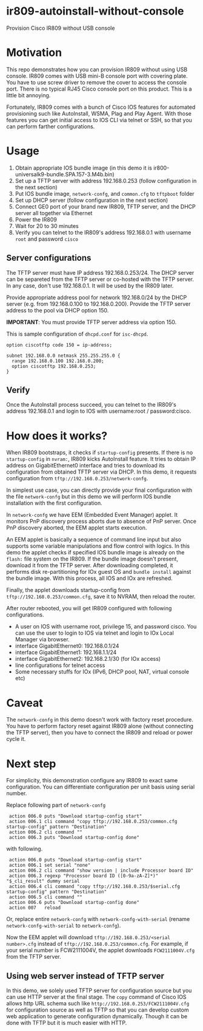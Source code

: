 # ir809-autoinstall-without-console
Provision Cisco IR809 without USB console

# Motivation

This repo demonstrates how you can provision IR809 without using USB console.
IR809 comes with USB mini-B console port with covering plate.  You have to
use screw driver to remove the cover to access the console port.  There is
no typical RJ45 Cisco console port on this product.  This is a little bit
annoying.

Fortunately, IR809 comes with a bunch of Cisco IOS features for automated
provisioning such like AutoInstall, WSMA, Plag and Play Agent.  With those
features you can get initial access to IOS CLI via telnet or SSH, so that
you can perform farther configurations.

# Usage

1. Obtain appropriate IOS bundle image (in this demo it is
   ir800-universalk9-bundle.SPA.157-3.M4b.bin)
1. Set up a TFTP server with address 192.168.0.253 (follow configuration in
   the next section)
1. Put IOS bundle image, `network-confg`, and `common.cfg` to `tftpboot`
   folder
1. Set up DHCP server (follow configuration in the next section)
1. Connect GE0 port of your brand new IR809, TFTP server, and the DHCP
   server all together via Ethernet
1. Power the IR809
1. Wait for 20 to 30 minutes
1. Verify you can telnet to the IR809's address 192.168.0.1 with username
   `root` and password `cisco`

## Server configurations

The TFTP server must have IP address 192.168.0.253/24.  The DHCP server
can be separeted from the TFTP server or co-hosted with the TFTP server.
In any case, don't use 192.168.0.1.  It will be used by the IR809 later.

Provide appropriate address pool for network 192.168.0/24 by the DHCP server
(e.g. from 192.168.0.100 to 192.168.0.200).  Provide the TFTP server address
to the pool via DHCP option 150.

**IMPORTANT**: You must provide TFTP server address via option 150.

This is sample configuration of `dhcpd.conf` for `isc-dhcpd`.

```
option ciscotftp code 150 = ip-address;

subnet 192.168.0.0 netmask 255.255.255.0 {
  range 192.168.0.100 192.168.0.200;
  option ciscotftp 192.168.0.253;
}
```

## Verify

Once the AutoInstall process succeed, you can telnet to the IR809's address
192.168.0.1 and login to IOS with username:root / password:cisco.

# How does it works?

When IR809 bootstraps, it checks if `startup-config` presents.  If there is
no `startup-config` in `nvram:`, IR809 kicks AutoInstall feature.  It tries
to obtain IP address on GigabitEthernet0 interface and tries to download
its configuration from obtained TFTP server via DHCP.  In this demo, it
requests configuration from `tftp://192.168.0.253/network-confg`.

In simplest use case, you can directly provide your final configuration with
the file `network-confg` but in this demo we will perform IOS bundle
installation with the first configuration.

In `network-confg` we have EEM (Embedded Event Manager) applet.  It monitors
PnP discovery process aborts due to absence of PnP server.  Once PnP
discovery aborted, the EEM applet starts execution.

An EEM applet is basically a sequence of command line input but also supports
some variable manipulations and flow control with logics.  In this demo the
applet checks if specified IOS bundle image is already on the `flash:` file
system on the IR809.  If the bundle image doesn't present, download it from
the TFTP server.  After downloading completed, it performs disk
re-partitioning for IOx guest OS and `bundle install` against the bundle
image.  With this process, all IOS and IOx are refreshed.

Finally, the applet downloads startup-config from
`tftp://192.168.0.253/common.cfg`, save it to NVRAM, then reload the router.

After router rebooted, you will get IR809 configured with following
configurations.

- A user on IOS with username root, privilege 15, and password cisco.
  You can use the user to login to IOS via telnet and login to IOx Local
  Manager via browser.
- interface GigabitEthernet0:  192.168.0.1/24
- interface GigabitEthernet1:  192.168.1.1/24
- interface GigabitEthernet2:  192.168.2.1/30 (for IOx access)
- line configurations for telnet access
- Some necessary stuffs for IOx (IPv6, DHCP pool, NAT, virtual console etc)

# Caveat

The `network-confg` in this demo doesn't work with factory reset procedure.
You have to perform factory reset against IR809 alone (without connecting
the TFTP server), then you have to connect the IR809 and reload or power
cycle it.

# Next step

For simplicity, this demonstration configure any IR809 to exact same
configuration.  You can differentiate configuration per unit basis using
serial number.

Replace following part of `network-confg`

```
 action 006.0 puts "Download startup-config start"
 action 006.1 cli command "copy tftp://192.168.0.253/common.cfg startup-config" pattern "Destination"
 action 006.2 cli command ""
 action 006.3 puts "Download startup-config done"
```

with following.

```
 action 006.0 puts "Download startup-config start"
 action 006.1 set serial "none"
 action 006.2 cli command "show version | include Processor board ID"
 action 006.3 regexp "Processor board ID ([0-9a-zA-Z]*)" "$_cli_result" dummy serial
 action 006.4 cli command "copy tftp://192.168.0.253/$serial.cfg startup-config" pattern "Destination"
 action 006.5 cli command ""
 action 006.6 puts "Download startup-config done"
 action 007   reload
```

Or, replace entire `network-confg` with `network-confg-with-serial`
(rename `network-confg-with-serial` to `network-confg`).

Now the EEM applet will download `tftp://192.168.0.253/<serial number>.cfg`
instead of `tftp://192.168.0.253/common.cfg`.  For example, if your serial
number is FCW2111004V, the applet downloads `FCW2111004V.cfg` from the
TFTP server.

## Using web server instead of TFTP server

In this demo, we solely used TFTP server for configuration source but you
can use HTTP server at the final stage.  The `copy` command of Cisco IOS
allows http URL schema such like `http://192.168.0.253/FCW2111004V.cfg`
for configuration source as well as TFTP so that you can develop custom
web application to generate configuration dynamically.  Though it can be done
with TFTP but it is much easier with HTTP.
